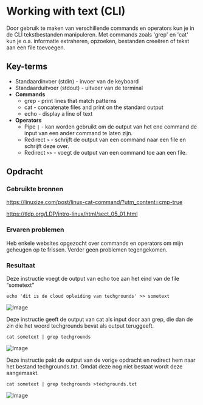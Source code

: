 # Working with text (CLI)
Door gebruik te maken van verschillende commands en operators kun je in de CLI  tekstbestanden manipuleren. Met commands zoals 'grep' en 'cat' kun je o.a. informatie extraheren, opzoeken, bestanden creeëren of tekst aan een file toevoegen.

## Key-terms
- Standaardinvoer (stdin) - invoer van de keyboard
- Standaarduitvoer (stdout) - uitvoer van de terminal 
- **Commands**
    - grep - print lines that match patterns
    - cat - concatenate files and print on the standard output
    - echo - display a line of text
- **Operators**
    - Pipe `|` - kan worden gebruikt om de output van het ene command de input van een ander command te laten zijn.
    - Redirect `>` - schrijft de output van een command naar een file en schrijft deze over.
    - Redirect `>>` - voegt de output van een command toe aan een file.


## Opdracht
### Gebruikte bronnen
https://linuxize.com/post/linux-cat-command/?utm_content=cmp-true

https://tldp.org/LDP/intro-linux/html/sect_05_01.html

### Ervaren problemen
Heb enkele websites opgezocht over commands en operators om mijn geheugen op te frissen. Verder geen problemen tegengekomen.

### Resultaat

Deze instructie voegt de output van echo toe aan het eind van de file “sometext”


 ``echo 'dit is de cloud opleiding van techgrounds' >> sometext``


![Image](https://github.com/kaman-codes/techgrounds-kaman/blob/main/00_includes/LNX-03_screenshot01.PNG)


Deze instructie geeft de output van cat als input door aan grep, die dan de zin die het woord techgrounds bevat als output teruggeeft.

``cat sometext | grep techgrounds`` 


![Image](https://github.com/kaman-codes/techgrounds-kaman/blob/main/00_includes/LNX-03_screenshot02.PNG)


Deze instructie pakt de output van de vorige opdracht en redirect hem naar het bestand techgrounds.txt. Omdat deze nog niet bestaat wordt deze aangemaakt.


``cat sometext | grep techgrounds >techgrounds.txt`` 


![Image](https://github.com/kaman-codes/techgrounds-kaman/blob/main/00_includes/LNX-03_screenshot03.PNG)




